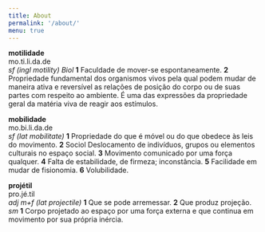 ```yaml
---
title: About
permalink: '/about/'
menu: true
---
```

**motilidade**  
mo.ti.li.da.de  
*sf (ingl motility) Biol* **1** Faculdade de mover-se espontaneamente. **2** Propriedade fundamental dos organismos vivos pela qual podem mudar de maneira ativa e reversível as relações de posição do corpo ou de suas partes com respeito ao ambiente. É uma das expressões da propriedade geral da matéria viva de reagir aos estímulos.

**mobilidade**  
mo.bi.li.da.de  
*sf (lat mobilitate)* **1** Propriedade do que é móvel ou do que obedece às leis do movimento. **2** Sociol Deslocamento de indivíduos, grupos ou elementos culturais no espaço social. **3** Movimento comunicado por uma força qualquer. **4** Falta de estabilidade, de firmeza; inconstância. **5** Facilidade em mudar de fisionomia. **6** Volubilidade.

**projétil**  
pro.jé.til  
*adj m+f (lat projectile)* **1** Que se pode arremessar. **2** Que produz projeção. *sm* **1** Corpo projetado ao espaço por uma força externa e que continua em movimento por sua própria inércia.
